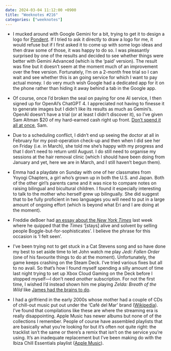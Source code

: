 ```yaml
---
date: 2024-03-04 11:12:00 +0900
title: "Weeknotes #216"
categories: ["weeknotes"]
---
```


- I mucked around with Google Gemini for a bit, trying to get it to design a logo for [Pondent](https://pyrmont.github.io/pondent/). If I tried to ask it directly to draw a logo for me, it would refuse but if I first asked it to come up with some logo ideas and then draw some of those, it was happy to do so. I was pleasantly surprised by one of the results and decided to see whether things were better with Gemini Advanced (which is the ‘paid’ version). The result was fine but it doesn’t seem at the moment much of an improvement over the free version. Fortunately, I’m on a 2-month free trial so I can wait and see whether this is an going service for which I want to pay actual money. I do very much wish Google had a dedicated app for it on the phone rather than hiding it away behind a tab in the Google app.

- Of course, once I’d broken the seal on paying for one AI service, I then signed up for OpenAI’s ChatGPT 4. I appreciated not having to finesse it to generate images but I didn’t like its results as much as Gemini’s. OpenAI doesn’t have a trial (or at least I didn’t discover it), so I’ve given Sam Altman $20 of my hard-earned cash right up front. [Don’t spend it all at once](https://www.cnbc.com/2024/02/09/openai-ceo-sam-altman-reportedly-seeking-trillions-of-dollars-for-ai-chip-project.html), Sam.

- Due to a scheduling conflict, I didn’t end up seeing the doctor at all in February for my post-operation check-up and then when I did see her on Friday (i.e. in March), she told me she’s happy with my progress and that I don’t need to return until August. I do still need to organise my sessions at the hair removal clinic (which I should have been doing from January and yet, here we are in March, and I still haven’t begun them).

- Emma had a playdate on Sunday with one of her classmates from Yoyogi Chapters, a girl who’s grown up in both the U.S. and Japan. Both of the other girl’s parents came and it was nice to compare notes on raising bilingual and bicultural children. I found it especially interesting to talk to the mother who herself grew up bilingually. She did suggest that to be fully proficient in two languages you will need to put in a large amount of ongoing effort (which is beyond what Eri and I are doing at the moment).

- Freddie deBoer had [an essay about the _New York Times_](https://freddiedeboer.substack.com/p/the-times) last week where he quipped that the _Times_ ‘[stays] alive and solvent by selling people Boggle-but-for-sophisticates’. I believe the phrase for this occasion is ‘I felt seen’.

- I’ve been trying not to get stuck in a Cat Stevens song and so have done my best to set aside time to let John watch me play _Jedi: Fallen Order_ (one of his favourite things to do at the moment). Unfortunately, the game keeps crashing on the Steam Deck. I’ve tried various fixes but all to no avail. So that’s how I found myself spending a silly amount of time last night trying to set up Xbox Cloud Gaming on the Deck before I stopped myself—I don’t need _another_ subscription. For not the first time, I wished I’d instead shown him me playing _Zelda: Breath of the Wild_ like [James had the brains to do](https://jamesvandyne.com/872488a3-2e31-4358-aebe-25d9abebd5a6).

- I had a girlfriend in the early 2000s whose mother had a couple of CDs of chill-out music put out under the ‘Café del Mar’ brand ([Wikipedia](https://en.wikipedia.org/wiki/Café_del_Mar)). I’ve found that compilations like these are where the streaming era is really disappointing. Apple Music has newer albums but none of of the collections I remember. People of course have assembled playlists that are basically what you’re looking for but it’s often not quite right: the tracklist isn’t the same or there’s a remix that isn’t on the service you’re using. It’s an inadequate replacement but I’ve been making do with the Ibiza Chill Essentials playlist ([Apple Music](https://music.apple.com/us/playlist/ibiza-chill-essentials/pl.a35631ff4798401dbea8aa78505ad0fc)).
